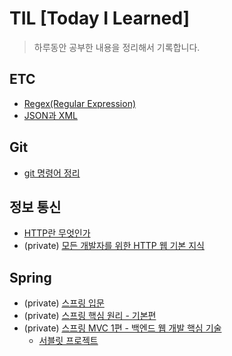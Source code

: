 # TIL [Today I Learned]

> 하루동안 공부한 내용을 정리해서 기록합니다.

## ETC
+ [Regex(Regular Expression)](./ETC/Regex.md)
+ [JSON과 XML](./ETC/JSONandXML.md)

## Git

+ [git 명령어 정리](./Git/git_commands.md)


## 정보 통신

+ [HTTP란 무엇인가](./HTTP/HTTP.md)
+ (private) [모든 개발자를 위한 HTTP 웹 기본 지식](https://github.com/Hoya324/HTTPStudy)

## Spring

+ (private) [스프링 입문](https://github.com/Hoya324/springStudy)
+ (private) [스프링 핵심 원리 - 기본편](https://github.com/Hoya324/springStudyBasic)
+ (private) [스프링 MVC 1편 - 백엔드 웹 개발 핵심 기술](https://github.com/Hoya324/springMVCStudy)
  - [서블릿 프로젝트](https://github.com/Hoya324/servlet)


<!-- 제어,비제어 컴포넌트 -->
